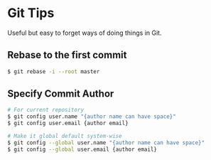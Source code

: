 # Git Tips

Useful but easy to forget ways of doing things in Git.

## Rebase to the first commit

```sh
$ git rebase -i --root master
```

## Specify Commit Author

```sh
# For current repository
$ git config user.name "{author name can have space}"
$ git config user.email {author email}

# Make it global default system-wise
$ git config --global user.name "{author name can have space}"
$ git config --global user.email {author email}
```
